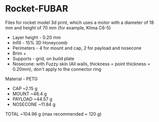 # Rocket-FUBAR
Files for rocket model 3d print, which uses a motor with a diameter of 18 mm and height of 70 mm (for example, Klima C6-5)

- Layer height - 0.20 mm
- Infill - 15% 3D Honeycomb
- Perimeters - 4 for mount and cap, 2 for payload and nosecone
- Brim +
- Supports - grid, on build plate
- Nosecone: with Fuzzy skin (All walls, thickness = point thickness = 0.20mm), don't apply to the connector ring

Material - PETG
- CAP ~2.15 g
- MOUNT ~46.4 g
- PAYLOAD ~44.57 g
- NOSECONE ~11.84 g

TOTAL ~104.96 g (max recommended = 120 g)
